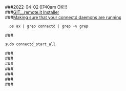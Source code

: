 ###2022-04-02 0740am OK!!!  
###[GIT__remote.it Installer](https://github.com/remoteit/installer)  
###[Making sure that your connectd daemons are running](https://support.remote.it/hc/en-us/articles/360035963472-Making-sure-that-your-connectd-daemons-are-running)  
```
  ps ax | grep connectd | grep -v grep
```
###[]()  
```
sudo connectd_start_all
```
###[]()  
###[]()  
###[]()  
###[]()  
###[]()  
###[]()  
###[]()  



